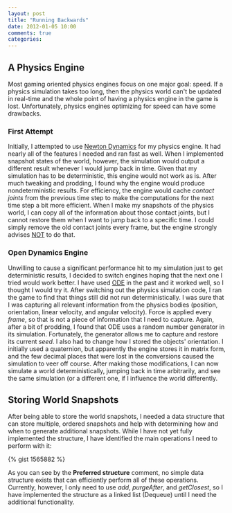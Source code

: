 ```yaml
---
layout: post
title: "Running Backwards"
date: 2012-01-05 10:00
comments: true
categories: 
---
```


## A Physics Engine

Most gaming oriented physics engines focus on one major goal: speed.  If a
physics simulation takes too long, then the physics world can't be updated in
real-time and the whole point of having a physics engine in the game is lost.
Unfortunately, physics engines optimizing for speed can have some drawbacks.

### First Attempt

Initially, I attempted to use [Newton Dynamics](http://newtondynamics.com/) for
my physics engine.  It had nearly all of the features I needed and ran fast as
well.  When I implemented snapshot states of the world, however, the simulation
would output a different result whenever I would jump back in time.  Given that
my simulation has to be deterministic, this engine would not work as is.  After
much tweaking and prodding, I found why the engine would produce
nondeterministic results.  For efficiency, the engine would cache _contact
joints_ from the previous time step to make the computations for the next time
step a bit more efficient.  When I make my snapshots of the physics world, I can
copy all of the information about those contact joints, but I cannot restore
them when I want to jump back to a specific time.  I could simply remove the old
contact joints every frame, but the engine strongly advises
[NOT](http://www.newtondynamics.com/wiki/index.php5?title=NewtonInvalidateCache)
to do that.

### Open Dynamics Engine

Unwilling to cause a significant performance hit to my simulation just to get
deterministic results, I decided to switch engines hoping that the next one I
tried would work better.  I have used [ODE](http://ode.org/) in the past and it
worked well, so I thought I would try it.  After switching out the physics
simulation code, I ran the game to find that things still did not run
deterministically.  I was sure that I was capturing all relevant information
from the physics bodies (position, orientation, linear velocity, and angular
velocity).  Force is applied every _frame_, so that is not a piece of
information that I need to capture.  Again, after a bit of prodding, I found
that ODE uses a random number generator in its simulation.  Fortunately, the
generator allows me to capture and restore its current _seed_.  I also had to
change how I stored the objects' orientation.  I initially used a quaternion,
but apparently the engine stores it in matrix form, and the few decimal places
that were lost in the conversions caused the simulation to veer off course.
After making those modifications, I can now simulate a world deterministically,
jumping back in time arbitrarily, and see the same simulation (or a different
one, if I influence the world differently.

## Storing World Snapshots

After being able to store the world snapshots, I needed a data structure that
can store multiple, ordered snapshots and help with determining how and when to
generate additional snapshots.  While I have not yet fully implemented the
structure, I have identified the main operations I need to perform with it:

{% gist 1565882 %}

As you can see by the **Preferred structure** comment, no simple data structure
exists that can efficiently perform all of these operations.  Currently,
however, I only need to use _add_, _purgeAfter_, and _getClosest_, so I have
implemented the structure as a linked list (Dequeue) until I need the additional
functionality.

